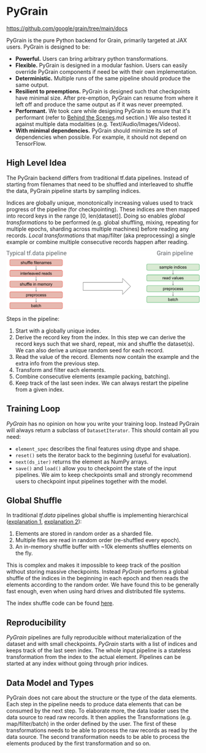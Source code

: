 # PyGrain



https://github.com/google/grain/tree/main/docs



PyGrain is the pure Python backend for Grain, primarily targeted at JAX users.
PyGrain is designed to be:

* **Powerful.** Users can bring arbitrary python transformations.
* **Flexible.** PyGrain is designed in a modular fashion. Users can easily
override PyGrain components if need be with their own implementation.
* **Deterministic.** Multiple runs of the same pipeline should produce the same
output.
* **Resilient to preemptions.** PyGrain is designed such that
checkpoints have minimal size. After pre-emption, PyGrain can resume from where
it left off and produce the same output as if it was never preempted.
* **Performant.** We took care while designing PyGrain to ensure that it's
performant (refer to [Behind the Scenes](http://https://github.com/google/grain/tree/main/docs/behind_the_scenes).md
section.) We also tested it against multiple data modalities (e.g.
Text/Audio/Images/Videos).
* **With minimal dependencies.** PyGrain should minimize its set
of dependencies when possible. For example, it should not depend on TensorFlow.

## High Level Idea

The PyGrain backend differs from traditional tf.data pipelines. Instead of
starting from filenames that need to be shuffled and interleaved to shuffle the
data, PyGrain pipeline starts by sampling indices.

Indices are globally unique, monotonically increasing values used to track
progress of the pipeline (for checkpointing). These indices are then mapped into
record keys in the range [0, len(dataset)]. Doing so enables *global
transformations* to be performed (e.g. global shuffling, mixing, repeating for
multiple epochs, sharding across multiple machines) before reading any records.
*Local transformations* that map/filter (aka preprocessing) a single example or
combine multiple consecutive records happen after reading.

![Difference between typical tf.data pipeline and a PyGrain pipeline](grain_pipeline.svg)

Steps in the pipeline:

1.  Start with a globally unique index.
2.  Derive the record key from the index. In this step we can derive the record
    keys such that we shard, repeat, mix and shuffle the dataset(s). We can also
    derive a unique random seed for each record.
3.  Read the value of the record. Elements now contain the example and the extra
    info from the previous step.
4.  Transform and filter each elements.
5.  Combine consecutive elements (example packing, batching).
6.  Keep track of the last seen index. We can always restart the pipeline from a
    given index.

## Training Loop

*PyGrain* has no opinion on how you write your training loop. Instead PyGrain
will always return a subclass of `DatasetIterator`. This should contain all you
need:

-   `element_spec` describes the final features using dtype and shape.
-   `reset()` sets the iterator back to the beginning (useful for evaluation).
-   `next(ds_iter)` returns the element as NumPy arrays.
-   `save()` and `load()` allow you to checkpoint the state of the input
    pipelines. We aim to keep checkpoints small and strongly recommend users to
    checkpoint input pipelines together with the model.

## Global Shuffle

In traditional *tf.data* pipelines global shuffle is implementing hierarchical
([explanation 1](https://www.moderndescartes.com/essays/shuffle_viz/),
[explanation 2](https://colab.research.google.com/github/christianmerkwirth/colabs/blob/master/Understanding_Randomization_in_TF_Datasets.ipynb)):

1.  Elements are stored in random order as a sharded file.
2.  Multiple files are read in random order (re-shuffled every epoch).
3.  An in-memory shuffle buffer with ~10k elements shuffles elements on the fly.

This is complex and makes it impossible to keep track of the position without
storing massive checkpoints. Instead *PyGrain* performs a global shuffle of the
indices in the beginning in each epoch and then reads the elements according to
the random order. We have found this to be generally fast enough, even when
using hard drives and distributed file systems.

The index shuffle code can be found [here](https://github.com/google/grain/tree/main/grain/_src/python/experimental/index_shuffle).

## Reproducibility

*PyGrain* pipelines are fully reproducible without materialization of the dataset
and with small checkpoints. *PyGrain* starts with a list of indices and keeps
track of the last seen index. The whole input pipeline is a stateless
transformation from the index to the actual element. Pipelines can be started at
any index without going through prior indices.

## Data Model and Types

PyGrain does not care about the structure or the type of the data elements. Each
step in the pipeline needs to produce data elements that can be consumed by the
next step. To elaborate more, the data loader uses the data source to read raw
records. It then applies the Transformations (e.g. map/filter/batch) in the
order defined by the user. The first of these transformations needs to be able
to process the raw records as read by the data source. The second transformation
needs to be able to process the elements produced by the first transformation
and so on.

